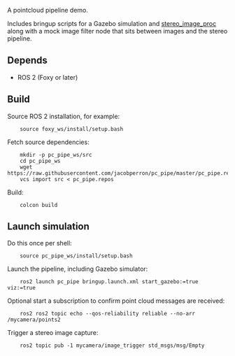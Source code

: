 A pointcloud pipeline demo.

Includes bringup scripts for a Gazebo simulation and [stereo_image_proc](https://github.com/ros-perception/image_pipeline/tree/melodic/stereo_image_proc) along with a mock image filter node that sits between images and the stereo pipeline.

## Depends

- ROS 2 (Foxy or later)

## Build

Source ROS 2 installation, for example:

        source foxy_ws/install/setup.bash

Fetch source dependencies:

        mkdir -p pc_pipe_ws/src
        cd pc_pipe_ws
        wget https://raw.githubusercontent.com/jacobperron/pc_pipe/master/pc_pipe.repos
        vcs import src < pc_pipe.repos

Build:

        colcon build

## Launch simulation

Do this once per shell:

        source pc_pipe_ws/install/setup.bash

Launch the pipeline, including Gazebo simulator:

        ros2 launch pc_pipe bringup.launch.xml start_gazebo:=true viz:=true

Optional start a subscription to confirm point cloud messages are received:

        ros2 ros2 topic echo --qos-reliability reliable --no-arr /mycamera/points2

Trigger a stereo image capture:

        ros2 topic pub -1 mycamera/image_trigger std_msgs/msg/Empty

